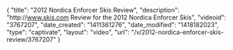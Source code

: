 {
    "title": "2012 Nordica Enforcer Skis Review",
    "description": "http:\/\/www.skis.com Review for the 2012 Nordica Enforcer Skis",
    "videoid": "3767207",
    "date_created": "1411361276",
    "date_modified": "1418182023",
    "type": "captivate",
    "layout": "video",
    "url": "\/v\/2012-nordica-enforcer-skis-review\/3767207"
}